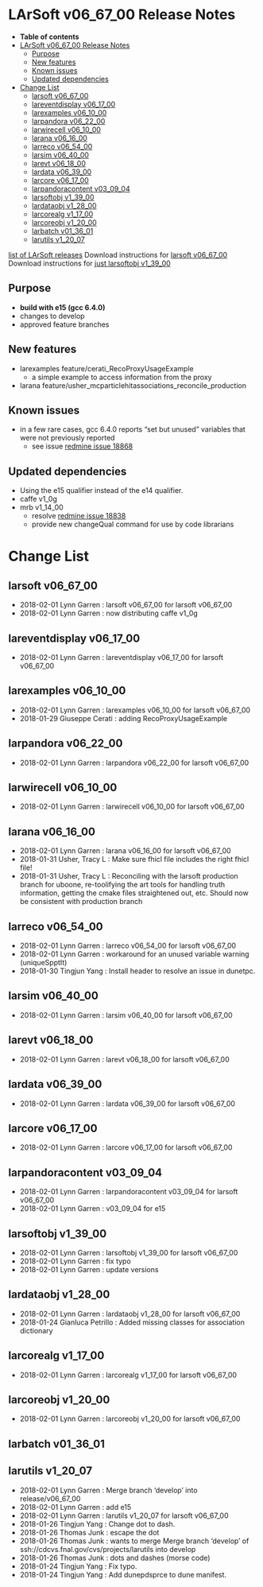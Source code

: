 LArSoft v06_67_00 Release Notes
======================================================================

-   **Table of contents**
-   [LArSoft v06_67_00 Release Notes](#LArSoft-v06_67_00-Release-Notes)
    -   [Purpose](#Purpose)
    -   [New features](#New-features)
    -   [Known issues](#Known-issues)
    -   [Updated dependencies](#Updated-dependencies)
-   [Change List](#Change-List)
    -   [larsoft v06_67_00](#larsoft-v06_67_00)
    -   [lareventdisplay v06_17_00](#lareventdisplay-v06_17_00)
    -   [larexamples v06_10_00](#larexamples-v06_10_00)
    -   [larpandora v06_22_00](#larpandora-v06_22_00)
    -   [larwirecell v06_10_00](#larwirecell-v06_10_00)
    -   [larana v06_16_00](#larana-v06_16_00)
    -   [larreco v06_54_00](#larreco-v06_54_00)
    -   [larsim v06_40_00](#larsim-v06_40_00)
    -   [larevt v06_18_00](#larevt-v06_18_00)
    -   [lardata v06_39_00](#lardata-v06_39_00)
    -   [larcore v06_17_00](#larcore-v06_17_00)
    -   [larpandoracontent v03_09_04](#larpandoracontent-v03_09_04)
    -   [larsoftobj v1_39_00](#larsoftobj-v1_39_00)
    -   [lardataobj v1_28_00](#lardataobj-v1_28_00)
    -   [larcorealg v1_17_00](#larcorealg-v1_17_00)
    -   [larcoreobj v1_20_00](#larcoreobj-v1_20_00)
    -   [larbatch v01_36_01](#larbatch-v01_36_01)
    -   [larutils v1_20_07](#larutils-v1_20_07)

[list of LArSoft releases](LArSoft_release_list)
Download instructions for [larsoft v06_67_00](http://scisoft.fnal.gov/scisoft/bundles/larsoft/v06_67_00/larsoft-v06_67_00.html)
Download instructions for [just larsoftobj v1_39_00](http://scisoft.fnal.gov/scisoft/bundles/larsoftobj/v1_39_00/larsoftobj-v1_39_00.html)

Purpose
--------------------

-   **build with e15 (gcc 6.4.0)**
-   changes to develop
-   approved feature branches

New features
------------------------------

-   larexamples feature/cerati_RecoProxyUsageExample
    -   a simple example to access information from the proxy
-   larana feature/usher_mcparticlehitassociations_reconcile_production

Known issues
------------------------------

-   in a few rare cases, gcc 6.4.0 reports “set but unused” variables that were not previously reported
    -   see issue [redmine issue 18868](https://cdcvs.fnal.gov/redmine/issues/18868)

Updated dependencies
----------------------------------------------

-   Using the e15 qualifier instead of the e14 qualifier.
-   caffe v1_0g
-   mrb v1_14_00
    -   resolve [redmine issue 18838](https://cdcvs.fnal.gov/redmine/issues/18838)
    -   provide new changeQual command for use by code librarians

Change List
============================

larsoft v06_67_00
------------------------------------------

-   2018-02-01 Lynn Garren : larsoft v06_67_00 for larsoft v06_67_00
-   2018-02-01 Lynn Garren : now distributing caffe v1_0g

lareventdisplay v06_17_00
----------------------------------------------------------

-   2018-02-01 Lynn Garren : lareventdisplay v06_17_00 for larsoft v06_67_00

larexamples v06_10_00
--------------------------------------------------

-   2018-02-01 Lynn Garren : larexamples v06_10_00 for larsoft v06_67_00
-   2018-01-29 Giuseppe Cerati : adding RecoProxyUsageExample

larpandora v06_22_00
------------------------------------------------

-   2018-02-01 Lynn Garren : larpandora v06_22_00 for larsoft v06_67_00

larwirecell v06_10_00
--------------------------------------------------

-   2018-02-01 Lynn Garren : larwirecell v06_10_00 for larsoft v06_67_00

larana v06_16_00
----------------------------------------

-   2018-02-01 Lynn Garren : larana v06_16_00 for larsoft v06_67_00
-   2018-01-31 Usher, Tracy L : Make sure fhicl file includes the right fhicl file!
-   2018-01-31 Usher, Tracy L : Reconciling with the larsoft production branch for uboone, re-toolifying the art tools for handling truth information, getting the cmake files straightened out, etc. Should now be consistent with production branch

larreco v06_54_00
------------------------------------------

-   2018-02-01 Lynn Garren : larreco v06_54_00 for larsoft v06_67_00
-   2018-02-01 Lynn Garren : workaround for an unused variable warning (uniqueSpptIt)
-   2018-01-30 Tingjun Yang : Install header to resolve an issue in dunetpc.

larsim v06_40_00
----------------------------------------

-   2018-02-01 Lynn Garren : larsim v06_40_00 for larsoft v06_67_00

larevt v06_18_00
----------------------------------------

-   2018-02-01 Lynn Garren : larevt v06_18_00 for larsoft v06_67_00

lardata v06_39_00
------------------------------------------

-   2018-02-01 Lynn Garren : lardata v06_39_00 for larsoft v06_67_00

larcore v06_17_00
------------------------------------------

-   2018-02-01 Lynn Garren : larcore v06_17_00 for larsoft v06_67_00

larpandoracontent v03_09_04
--------------------------------------------------------------

-   2018-02-01 Lynn Garren : larpandoracontent v03_09_04 for larsoft v06_67_00
-   2018-02-01 Lynn Garren : v03_09_04 for e15

larsoftobj v1_39_00
----------------------------------------------

-   2018-02-01 Lynn Garren : larsoftobj v1_39_00 for larsoft v06_67_00
-   2018-02-01 Lynn Garren : fix typo
-   2018-02-01 Lynn Garren : update versions

lardataobj v1_28_00
----------------------------------------------

-   2018-02-01 Lynn Garren : lardataobj v1_28_00 for larsoft v06_67_00
-   2018-01-24 Gianluca Petrillo : Added missing classes for association dictionary

larcorealg v1_17_00
----------------------------------------------

-   2018-02-01 Lynn Garren : larcorealg v1_17_00 for larsoft v06_67_00

larcoreobj v1_20_00
----------------------------------------------

-   2018-02-01 Lynn Garren : larcoreobj v1_20_00 for larsoft v06_67_00

larbatch v01_36_01
--------------------------------------------

larutils v1_20_07
------------------------------------------

-   2018-02-01 Lynn Garren : Merge branch ‘develop’ into release/v06_67_00
-   2018-02-01 Lynn Garren : add e15
-   2018-02-01 Lynn Garren : larutils v1_20_07 for larsoft v06_67_00
-   2018-01-26 Tingjun Yang : Change dot to dash.
-   2018-01-26 Thomas Junk : escape the dot
-   2018-01-26 Thomas Junk : wants to merge Merge branch ‘develop’ of ssh://cdcvs.fnal.gov/cvs/projects/larutils into develop
-   2018-01-26 Thomas Junk : dots and dashes (morse code)
-   2018-01-24 Tingjun Yang : Fix typo.
-   2018-01-24 Tingjun Yang : Add dunepdsprce to dune manifest.

